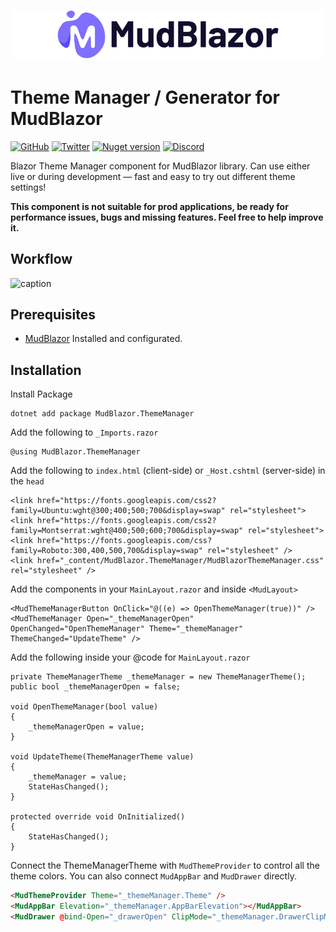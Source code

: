 # ![MudBlazor](content/MudBlazor-GitHub-NoBg.png)
# Theme Manager / Generator for MudBlazor

[![GitHub](https://img.shields.io/github/license/garderoben/mudblazor?color=594ae2&style=flat-square&logo=github)](https://github.com/Garderoben/MudBlazor.ThemeManager/blob/master/LICENSE)
[![Twitter](https://img.shields.io/twitter/follow/MudBlazor?color=1DA1F2&label=Twitter&logo=Twitter&style=flat-square)](https://twitter.com/MudBlazor)
[![Nuget version](https://img.shields.io/nuget/v/MudBlazor.ThemeManager?color=ff4081&label=nuget%20version&logo=nuget&style=flat-square)](https://www.nuget.org/packages/MudBlazor.ThemeManager/)
[![Discord](https://img.shields.io/discord/786656789310865418?color=%237289da&label=Discord&logo=discord&logoColor=%237289da&style=flat-square)](https://discord.gg/mudblazor)

Blazor Theme Manager component for MudBlazor library.  Can use either live or during development &mdash; fast and easy to try out different theme settings!

**This component is not suitable for prod applications, be ready for performance issues, bugs and missing features. Feel free to help improve it.**

## Workflow
![caption](content/WorkFlow_DarkTheme.webp)

## Prerequisites
- [MudBlazor](https://mudblazor.com/) Installed and configurated.
## Installation
Install Package
```
dotnet add package MudBlazor.ThemeManager
```
Add the following to `_Imports.razor`
```razor
@using MudBlazor.ThemeManager
```
Add the following to `index.html` (client-side) or `_Host.cshtml` (server-side) in the `head`
```razor
<link href="https://fonts.googleapis.com/css2?family=Ubuntu:wght@300;400;500;700&display=swap" rel="stylesheet">
<link href="https://fonts.googleapis.com/css2?family=Montserrat:wght@400;500;600;700&display=swap" rel="stylesheet">
<link href="https://fonts.googleapis.com/css?family=Roboto:300,400,500,700&display=swap" rel="stylesheet" />
<link href="_content/MudBlazor.ThemeManager/MudBlazorThemeManager.css" rel="stylesheet" />
```
Add the components in your `MainLayout.razor` and inside `<MudLayout>`
```razor
<MudThemeManagerButton OnClick="@((e) => OpenThemeManager(true))" />
<MudThemeManager Open="_themeManagerOpen" OpenChanged="OpenThemeManager" Theme="_themeManager" ThemeChanged="UpdateTheme" />
```
Add the following inside your @code for `MainLayout.razor`
```razor
private ThemeManagerTheme _themeManager = new ThemeManagerTheme();
public bool _themeManagerOpen = false;

void OpenThemeManager(bool value)
{
    _themeManagerOpen = value;
}

void UpdateTheme(ThemeManagerTheme value)
{
    _themeManager = value;
    StateHasChanged();
}

protected override void OnInitialized()
{
    StateHasChanged();
}
```
Connect the ThemeManagerTheme with `MudThemeProvider` to control all the theme colors. You can also connect `MudAppBar` and `MudDrawer` directly.
```html
<MudThemeProvider Theme="_themeManager.Theme" />
<MudAppBar Elevation="_themeManager.AppBarElevation"></MudAppBar>
<MudDrawer @bind-Open="_drawerOpen" ClipMode="_themeManager.DrawerClipMode" Elevation="_themeManager.DrawerElevation"></MudDrawer>
```
